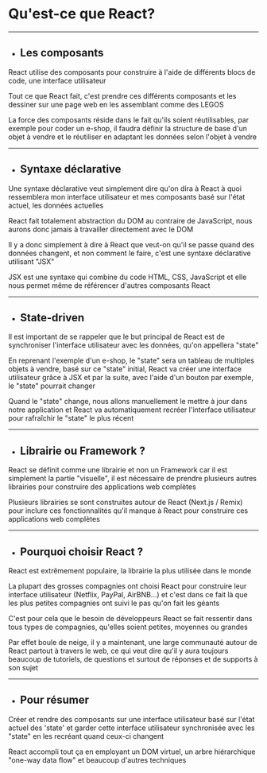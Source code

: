# Qu'est-ce que React?

-------

- ## Les composants

React utilise des composants pour construire à l'aide de différents blocs de code, une interface utilisateur

Tout ce que React fait, c'est prendre ces différents composants et les dessiner sur une page web en les assemblant comme des LEGOS

La force des composants réside dans le fait qu'ils soient réutilisables, par exemple pour coder un e-shop, il faudra définir la structure de base d'un objet à vendre et le réutiliser en adaptant les données selon l'objet à vendre

---------

- ## Syntaxe déclarative

Une syntaxe déclarative veut simplement dire qu'on dira à React à quoi ressemblera mon interface utilisateur et mes composants basé sur l'état actuel, les données actuelles

React fait totalement abstraction du DOM au contraire de JavaScript, nous aurons donc jamais à travailler directement avec le DOM

Il y a donc simplement à dire à React que veut-on qu'il se passe quand des données changent, et non comment le faire, c'est une syntaxe déclarative utilisant "JSX"

JSX est une syntaxe qui combine du code HTML, CSS, JavaScript et elle nous permet même de référencer d'autres composants React

--------

- ## State-driven

Il est important de se rappeler que le but principal de React est de synchroniser l'interface utilisateur avec les données, qu'on appellera "state"

En reprenant l'exemple d'un e-shop, le "state" sera un tableau de multiples objets à vendre, basé sur ce "state" initial, React va créer une interface utilisateur grâce à JSX et par la suite, avec l'aide d'un bouton par exemple, le "state" pourrait changer

Quand le "state" change, nous allons manuellement le mettre à jour dans notre application et React va automatiquement recréer l'interface utilisateur pour rafraîchir le "state" le plus récent

----------

- ## Librairie ou Framework ?

React se définit comme une librairie et non un Framework car il est simplement la partie "visuelle", il est nécessaire de prendre plusieurs autres librairies pour construire des applications web complètes

Plusieurs librairies se sont construites autour de React (Next.js / Remix) pour inclure ces fonctionnalités qu'il manque à React pour construire ces applications web complètes

-------

- ## Pourquoi choisir React ?

React est extrêmement populaire, la librairie la plus utilisée dans le monde

La plupart des grosses compagnies ont choisi React pour construire leur interface utilisateur (Netflix, PayPal, AirBNB...) et c'est dans ce fait là que les plus petites compagnies ont suivi le pas qu'on fait les géants

C'est pour cela que le besoin de développeurs React se fait ressentir dans tous types de compagnies, qu'elles soient petites, moyennes ou grandes

Par effet boule de neige, il y a maintenant, une large communauté autour de React partout à travers le web, ce qui veut dire qu'il y aura toujours beaucoup de tutoriels, de questions et surtout de réponses et de supports à son sujet

-------

- ## Pour résumer

Créer et rendre des composants sur une interface utilisateur basé sur l'état actuel des 'state' et garder cette interface utilisateur synchronisée avec les "state" en les recréant quand ceux-ci changent

React accompli tout ça en employant un DOM virtuel, un arbre hiérarchique "one-way data flow" et beaucoup d'autres techniques

